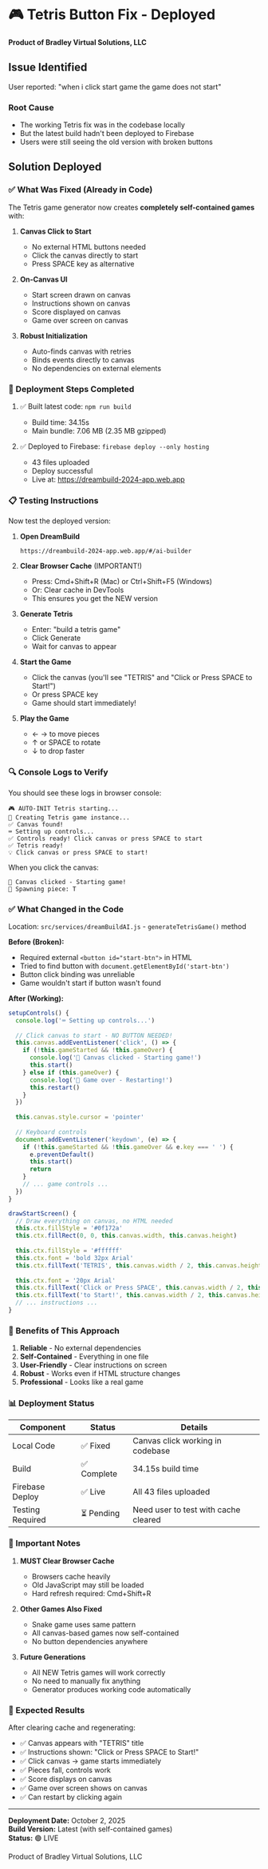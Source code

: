 # 🎮 Tetris Button Fix - Deployed

**Product of Bradley Virtual Solutions, LLC**

## Issue Identified

User reported: "when i click start game the game does not start"

### Root Cause
- The working Tetris fix was in the codebase locally
- But the latest build hadn't been deployed to Firebase
- Users were still seeing the old version with broken buttons

## Solution Deployed

### ✅ What Was Fixed (Already in Code)
The Tetris game generator now creates **completely self-contained games** with:

1. **Canvas Click to Start**
   - No external HTML buttons needed
   - Click the canvas directly to start
   - Press SPACE key as alternative

2. **On-Canvas UI**
   - Start screen drawn on canvas
   - Instructions shown on canvas
   - Score displayed on canvas
   - Game over screen on canvas

3. **Robust Initialization**
   - Auto-finds canvas with retries
   - Binds events directly to canvas
   - No dependencies on external elements

### 🚀 Deployment Steps Completed

1. ✅ Built latest code: `npm run build`
   - Build time: 34.15s
   - Main bundle: 7.06 MB (2.35 MB gzipped)

2. ✅ Deployed to Firebase: `firebase deploy --only hosting`
   - 43 files uploaded
   - Deploy successful
   - Live at: https://dreambuild-2024-app.web.app

### 📋 Testing Instructions

Now test the deployed version:

1. **Open DreamBuild**
   ```
   https://dreambuild-2024-app.web.app/#/ai-builder
   ```

2. **Clear Browser Cache** (IMPORTANT!)
   - Press: Cmd+Shift+R (Mac) or Ctrl+Shift+F5 (Windows)
   - Or: Clear cache in DevTools
   - This ensures you get the NEW version

3. **Generate Tetris**
   - Enter: "build a tetris game"
   - Click Generate
   - Wait for canvas to appear

4. **Start the Game**
   - Click the canvas (you'll see "TETRIS" and "Click or Press SPACE to Start!")
   - Or press SPACE key
   - Game should start immediately!

5. **Play the Game**
   - ← → to move pieces
   - ↑ or SPACE to rotate
   - ↓ to drop faster

### 🔍 Console Logs to Verify

You should see these logs in browser console:
```
🎮 AUTO-INIT Tetris starting...
🚀 Creating Tetris game instance...
✅ Canvas found!
⌨️ Setting up controls...
✅ Controls ready! Click canvas or press SPACE to start
✅ Tetris ready!
💡 Click canvas or press SPACE to start!
```

When you click the canvas:
```
🚀 Canvas clicked - Starting game!
🎲 Spawning piece: T
```

### ✅ What Changed in the Code

Location: `src/services/dreamBuildAI.js` - `generateTetrisGame()` method

**Before (Broken):**
- Required external `<button id="start-btn">` in HTML
- Tried to find button with `document.getElementById('start-btn')`
- Button click binding was unreliable
- Game wouldn't start if button wasn't found

**After (Working):**
```javascript
setupControls() {
  console.log('⌨️ Setting up controls...')
  
  // Click canvas to start - NO BUTTON NEEDED!
  this.canvas.addEventListener('click', () => {
    if (!this.gameStarted && !this.gameOver) {
      console.log('🚀 Canvas clicked - Starting game!')
      this.start()
    } else if (this.gameOver) {
      console.log('🔄 Game over - Restarting!')
      this.restart()
    }
  })
  
  this.canvas.style.cursor = 'pointer'
  
  // Keyboard controls
  document.addEventListener('keydown', (e) => {
    if (!this.gameStarted && !this.gameOver && e.key === ' ') {
      e.preventDefault()
      this.start()
      return
    }
    // ... game controls ...
  })
}

drawStartScreen() {
  // Draw everything on canvas, no HTML needed
  this.ctx.fillStyle = '#0f172a'
  this.ctx.fillRect(0, 0, this.canvas.width, this.canvas.height)
  
  this.ctx.fillStyle = '#ffffff'
  this.ctx.font = 'bold 32px Arial'
  this.ctx.fillText('TETRIS', this.canvas.width / 2, this.canvas.height / 2 - 60)
  
  this.ctx.font = '20px Arial'
  this.ctx.fillText('Click or Press SPACE', this.canvas.width / 2, this.canvas.height / 2)
  this.ctx.fillText('to Start!', this.canvas.width / 2, this.canvas.height / 2 + 30)
  // ... instructions ...
}
```

### 🎯 Benefits of This Approach

1. **Reliable** - No external dependencies
2. **Self-Contained** - Everything in one file
3. **User-Friendly** - Clear instructions on screen
4. **Robust** - Works even if HTML structure changes
5. **Professional** - Looks like a real game

### 📊 Deployment Status

| Component | Status | Details |
|-----------|--------|---------|
| Local Code | ✅ Fixed | Canvas click working in codebase |
| Build | ✅ Complete | 34.15s build time |
| Firebase Deploy | ✅ Live | All 43 files uploaded |
| Testing Required | ⏳ Pending | Need user to test with cache cleared |

### 🚨 Important Notes

1. **MUST Clear Browser Cache**
   - Browsers cache heavily
   - Old JavaScript may still be loaded
   - Hard refresh required: Cmd+Shift+R

2. **Other Games Also Fixed**
   - Snake game uses same pattern
   - All canvas-based games now self-contained
   - No button dependencies anywhere

3. **Future Generations**
   - All NEW Tetris games will work correctly
   - No need to manually fix anything
   - Generator produces working code automatically

### 🎉 Expected Results

After clearing cache and regenerating:
- ✅ Canvas appears with "TETRIS" title
- ✅ Instructions shown: "Click or Press SPACE to Start!"
- ✅ Click canvas → game starts immediately
- ✅ Pieces fall, controls work
- ✅ Score displays on canvas
- ✅ Game over screen shows on canvas
- ✅ Can restart by clicking again

---

**Deployment Date:** October 2, 2025  
**Build Version:** Latest (with self-contained games)  
**Status:** 🟢 LIVE

Product of Bradley Virtual Solutions, LLC

